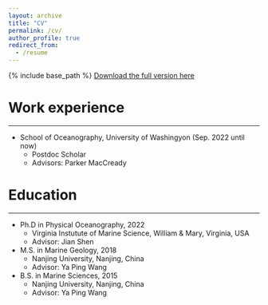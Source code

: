 ```yaml
---
layout: archive
title: "CV"
permalink: /cv/
author_profile: true
redirect_from:
  - /resume
---
```


{% include base_path %}
[Download the full version here](http://jilian0717.github.io/files/CV_Jilian_Xiong_202503.pdf)

Work experience
======
-----
* School of Oceanography, University of Washingyon (Sep. 2022 until now)
  * Postdoc Scholar
  * Advisors: Parker MacCready
    
Education
======
-----
* Ph.D in Physical Oceanography, 2022
  * Virginia Instutute of Marine Science, William & Mary, Virginia, USA 
  * Advisor: Jian Shen
* M.S. in Marine Geology, 2018
  * Nanjing University, Nanjing, China
  * Advisor: Ya Ping Wang
* B.S. in Marine Sciences, 2015
  * Nanjing University, Nanjing, China
  * Advisor: Ya Ping Wang
